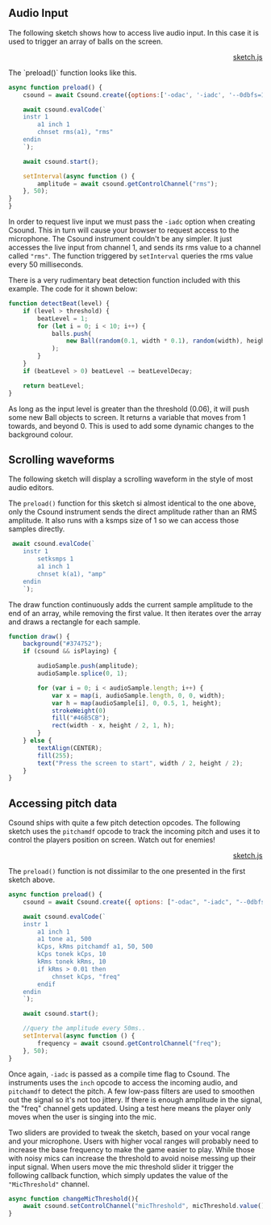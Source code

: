 
## Audio Input

The following sketch shows how to access live audio input. In this case it is used to trigger an array of balls on the screen.  

[](/audio_input/index.html ':include :type=iframe width=800px height=400px frameBorder=0 scrolling="no"')
<p align="right">
<a href="https://github.com/rorywalsh/p5.Csound/blob/master/docs/examples/audio_input/sketch.js" target="_blank">sketch.js</a>
</p>
The `preload()` function looks like this. 

```js
async function preload() {
    csound = await Csound.create({options:['-odac', '-iadc', '--0dbfs=1']});

    await csound.evalCode(`
    instr 1
        a1 inch 1
        chnset rms(a1), "rms"
    endin
    `);

    await csound.start();

    setInterval(async function () {
        amplitude = await csound.getControlChannel("rms");
    }, 50);
}
}
```

In order to request live input we must pass the `-iadc` option when creating Csound. This in turn will cause your browser to request access to the microphone. The Csound instrument couldn't be any simpler. It just accesses the live input from channel 1, and sends its rms value to a channel called `"rms"`. The function triggered by `setInterval` queries the rms value every 50 milliseconds. 

There is a very rudimentary beat detection function included with this example. The code for it shown below:

```js
function detectBeat(level) {
    if (level > threshold) {
        beatLevel = 1;
        for (let i = 0; i < 10; i++) {
            balls.push(
                new Ball(random(0.1, width * 0.1), random(width), height)
            );
        }
    }
    if (beatLevel > 0) beatLevel -= beatLevelDecay;

    return beatLevel;
}
```
As long as the input level is greater than the threshold (0.06), it will push some new Ball objects to screen. It returns a variable that moves from 1 towards, and beyond 0. This is used to add some dynamic changes to the background colour. 


## Scrolling waveforms

The following sketch will display a scrolling waveform in the style of most audio editors. 

[](/audio_input_scrolling/index.html ':include :type=iframe width=800px height=200px frameBorder=0 scrolling="no"')

The `preload()` function for this sketch si almost identical to the one above, only the Csound instrument sends the direct amplitude rather than an RMS amplitude. It also runs with a ksmps size of 1 so we can access those samples directly.

```js
 await csound.evalCode(`
    instr 1
        setksmps 1
        a1 inch 1
        chnset k(a1), "amp"
    endin
    `);
```

The draw function continuously adds the current sample amplitude to the end of an array, while removing the first value. It then iterates over the array and draws a rectangle for each sample. 

```js
function draw() {
    background("#374752");
    if (csound && isPlaying) {

        audioSample.push(amplitude);
        audioSample.splice(0, 1);

        for (var i = 0; i < audioSample.length; i++) {
            var x = map(i, audioSample.length, 0, 0, width);
            var h = map(audioSample[i], 0, 0.5, 1, height);
            strokeWeight(0)
            fill("#46B5CB");
            rect(width - x, height / 2, 1, h);
        }
    } else {
        textAlign(CENTER);
        fill(255);
        text("Press the screen to start", width / 2, height / 2);
    }
}
```

## Accessing pitch data

Csound ships with quite a few pitch detection opcodes. The following sketch uses the `pitchamdf` opcode to track the incoming pitch and uses it to control the players position on screen. Watch out for enemies! 

[](/audio_input_pitch/index.html ':include :type=iframe width=800px height=400px frameBorder=0 scrolling="no"')
<p align="right">
<a href="https://github.com/rorywalsh/p5.Csound/blob/master/docs/examples/audio_input_pitch/sketch.js" target="_blank">sketch.js</a>
</p>

The `preload()` function is not dissimilar to the one presented in the first sketch above.

```js
async function preload() {
    csound = await Csound.create({ options: ["-odac", "-iadc", "--0dbfs=1"] });

    await csound.evalCode(`
    instr 1
        a1 inch 1
        a1 tone a1, 500
        kCps, kRms pitchamdf a1, 50, 500
        kCps tonek kCps, 10
        kRms tonek kRms, 10
        if kRms > 0.01 then
            chnset kCps, "freq"
        endif
    endin
    `);

    await csound.start();

    //query the amplitude every 50ms..
    setInterval(async function () {
        frequency = await csound.getControlChannel("freq");
    }, 50);
}
```

Once again, `-iadc` is passed as a compile time flag to Csound. The instruments uses the `inch` opcode to access the incoming audio, and `pitchamdf` to detect the pitch. A few low-pass filters are used to smoothen out the signal so it's not too jittery. If there is enough amplitude in the signal, the "freq" channel gets updated. Using a test here means the player only moves when the user is singing into the mic.  

Two sliders are provided to tweak the sketch, based on your vocal range and your microphone. Users with higher vocal ranges will probably need to increase the base frequency to make the game easier to play. While those with noisy mics can increase the threshold to avoid noise messing up their input signal. When users move the mic threshold slider it trigger the following callback function, which simply updates the value of the `"MicThreshold"` channel.  

```js
async function changeMicThreshold(){
    await csound.setControlChannel("micThreshold", micThreshold.value());
}
```


